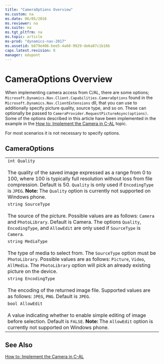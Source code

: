 ```yaml
---
title: "CameraOptions Overview"
ms.custom: na
ms.date: 06/05/2016
ms.reviewer: na
ms.suite: na
ms.tgt_pltfrm: na
ms.topic: article
ms-prod: "dynamics-nav-2017"
ms.assetid: b879e406-bee5-4a60-9929-de6a87c1b16b
caps.latest.revision: 8
manager: edupont
---
```

# CameraOptions Overview
When implementing camera access from C/AL, there are some options; `Microsoft.Dynamics.Nav.Client.Capabilities.CameraOptions` found in the `Microsoft.Dynamics.Nav.ClientExtensions` dll, that you can use to additionally specify picture quality, source type, and so on. These can optionally be passed to `CameraProvider.RequestPictureAsync(options)`. Some of the options described in this article have been implemented in the example in the [How to: Implement the Camera in C-AL](How-to--Implement%20the%20Camera%20in%20C-AL.md) topic.  
  
 For most scenarios it is not necessary to specify options.  
  
## CameraOptions  
  
||  
|-|  
|`int Quality`<br /><br /> The quality of the saved image expressed as a range from 0 to 100, where 100 is typically full resolution without loss from file compression. Default is 50. `Quality` is only used if `EncodingType` is `JPEG`. **Note:**  The `Quality` option is currently not supported on Windows phone.|  
|`string SourceType`<br /><br /> The source of the picture. Possible values are as follows: `Camera` and `PhotoLibrary`. Default is Camera. The options `Quality`, `EncodingType`, and `AllowEdit` are only used if `SourceType` is `Camera`.|  
|`string MediaType`<br /><br /> The type of media to select from. The `SourceType` option must be `PhotoLibrary`. Possible values are as follows: `Picture`, `Video`, `AllMedia`. The `PhotoLibrary` option will pick an already existing picture on the device.|  
|`string EncodingType`<br /><br /> The encoding of the returned image file. Supported values are as follows: `JPEG`, `PNG`. Default is `JPEG`.|  
|`bool AllowEdit`<br /><br /> A value indicating whether to enable simple editing of image before selection. Default is `FALSE`. **Note:**  The `AllowEdit` option is currently not supported on Windows phone.|  
  
## See Also  
 [How to: Implement the Camera in C-AL](How-to--Implement%20the%20Camera%20in%20C-AL.md)